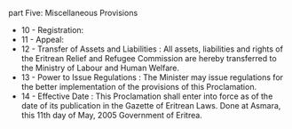part Five: Miscellaneous Provisions 

<ul>
			<li>10 - Registration: <ul>
			</ul></li>			<li>11 - Appeal: <ul>
			</ul></li>			<li>12 - Transfer of Assets and Liabilities : All assets, liabilities and rights of the Eritrean Relief and Refugee Commission are hereby transferred to the Ministry of Labour and Human Welfare. <ul>
			</ul></li>			<li>13 - Power to Issue Regulations : The Minister may issue regulations for the better implementation of the provisions of this Proclamation. <ul>
			</ul></li>			<li>14 - Effective Date : This Proclamation shall enter into force as of the date of its publication in the Gazette of Eritrean Laws. Done at Asmara, this 11th day of May, 2005 Government of Eritrea. <ul>
			</ul></li></ul>